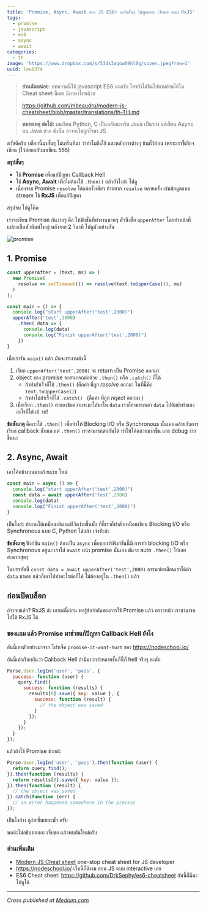 ```yaml
---
title: 'Promise, Async, Await ของ JS ES6+ ฉบับสั้นๆ ไม่พูดเยอะ เจ็บคอ แถม RxJS'
tags:
  - promise
  - javascript
  - es6
  - async
  - await
categories:
  - th
image: 'https://www.dropbox.com/s/53ds3aqow09hl0g/cover.jpeg?raw=1'
uuid: leu0374
---
```


> **อ่านฉันหน่อย**:  บทความนี้ใช้ javascript ES6 นะครับ ใครยังไม่ชินไปตามอ่านได้ใน Cheat sheet นี้เลย มีภาษาไทยด้วย
>
> https://github.com/mbeaudru/modern-js-cheatsheet/blob/master/translations/th-TH.md

> **หมายเหตุ ต่อไป:**  ผมเขียน Python, C เป็นหลักนะครับ Java เป็นรอง แต่เขียน Async บน Java ด้วย ดังนั้น อาจจะไม่ถูกใจขา JS

สวัสดีครับ บล็อกนี้มาสั้นๆ ไม่เกริ่นทีมา ว่าทำไมถึงใช้ และหลักการต่างๆ ข้ามไว้ก่อน เพราะเราขี้เกียจเขียน (ไว้ค่อยกลับมาเขียน 555)

**สรุปสั้นๆ** 

- ใช้ **Promise** เพื่อแก้ปัญหา Callback Hell 
- ใช้ **Async, Await** เพื่อไม่ต้องใช้ `.then()` แล้วยังไงล่ะ ไปดู
- เนื่องจาก Promise `resolve` ได้แค่ครั้งเดียว ถ้าอยาก `resolve` หลายครั้ง เช่นข้อมูลแบบ stream ใช้ **RxJS** เพื่อแก้ปัญหา

สรุปจบ ไปดูโค๊ด

เราจะเขียน Promise กันง่ายๆ คือ ให้ฟังชั่นที่ทำงานนานๆ ตัวนึงชื่อ `upperAfter` โดยทำหน้าที่แปลงเป็นตัวพิมพ์ใหญ่ หลังจาก 2 วินาที ไปดูตัวอย่างกัน

![promise](https://www.dropbox.com/s/7se4umjvmx1jbgx/promise.gif?raw=1)

## 1. Promise

```js
const upperAfter = (text, ms) => (
  new Promise(
    resolve => setTimeout(() => resolve(text.toUpperCase()), ms)
  )
);

const main = () => {
  console.log("start upperAfter('test',2000)")
  upperAfter('test',2000)
    .then( data => {
      console.log(data)
      console.log("Finish upperAfter('test',2000)")
    })
}
```

เมื่อเรารัน `main()` แล้ว มันจะทำงานดังนี้

1. เรียก `upperAfter('test',2000)` จะ return เป็น Promise ออกมา
2. object ของ promise จะสามารถต่อด้วย `.then()` หรือ `.catch()` ก็ได้
   - ถ้าทำสำเร็จก็ใช้ `.then()`  (คือค่า ที่ถูก *resolve* ออกมา ในที่นี้คือ `text.toUpperCase()`)
   - ถ้าทำไม่สำเร็จก็ใช้ `.catch() ` (คือค่า ที่ถูก *reject* ออกมา )
3. เมื่อเรียก `.then()` ค่าของข้อความจะมาใส่มาใน `data` เราก็สามารถเอา `data` ไปต้มยำทำแกงอะไรก็ได้ เย้ จบ!

**ข้อสังเกตุ** คือเราใช้ `.then()` เพื่อทำให้ Blocking i/O หรือ Synchronous นั้นเอง คล้ายกับการเรียก callback นั้นแล แต่ `.then()` เราสามารถต่อกันได้ ทำให้โค้ดสวยมากขึ้น และ debug ง่ายขึ้นนะ

## 2. Async, Await

เอาโค้ดข้างบนมาแก้ `main` ใหม่

```js
const main = async () => {
  console.log("start upperAfter('test',2000)")
  const data = await upperAfter('test',2000)
  console.log(data)
  console.log("Finish upperAfter('test',2000)")
}
```

เป็นไงล่ะ ทำงานได้เหมือนเดิม แต่ชีวิตง่ายขึ้นมั้ย ทีนี้เราก็ทำตัวเหมือนเขียน Blocking I/O หรือ Synchronous  แบบ C, Python ได้แล้ว เจ๋งป่ะล่ะ

**ข้อสังเกตุ** ฟังก์ชัน `main()` ต้องเป็น `async` เพื่อบอกว่าฟังก์ชันนี้มี การทำ blocking I/O หรือ Synchronous อยู่นะ  เราใส่ `await` หน้า promise นั้นเอง มันจะ auto `.then()` ให้เลย สะดวกสุดๆ 

 ในบรรทัดนี้ `const data = await upperAfter('test',2000)` อารมณ์เหมือนเราได้ค่า `data` มาเลย แล้วก็เอาไปทำอะไรต่อก็ได้ ไม่ต้องอยู่ใน `.then()` แล้ว

## ก่อนปิดบล็อก 

อ่าวจบแล้ว? RxJS ล่ะ เอาแค่นี้ก่อน พอรู้ข้อจำกัดของการใช้ Promise แล้ว คราวหน้า เราสามารถไปใช้ RxJS ได้ 

### ของแถม แล้ว **Promise** มาช่วยแก้ปัญหา Callback Hell  ยังไง

อันนี้เอาตัวอย่างมาจาก โปรเจ็ค `promise-it-wont-hurt` ของ https://nodeschool.io/

อันนี้เค้าเรียกกันว่า Callback Hell ถ้ามีมากกว่าหลายชั้นก็นี้ก็ hell จริงๆ ละคับ

```js
Parse.User.logIn('user', 'pass', {
  success: function (user) {
    query.find({
      success: function (results) {
        results[0].save({ key: value }, {
          success: function (result) {
            // the object was saved
          }
        });
      }
    });
  }
});
```

แล้วถ้าใช้ Promise ช่วยล่ะ

```js
Parse.User.logIn('user', 'pass').then(function (user) {
  return query.find();
}).then(function (results) {
  return results[0].save({ key: value });
}).then(function (result) {
  // the object was saved
}).catch(function (err) {
  // an error happened somewhere in the process
});
```

เป็นไงบ้าง ดูง่ายขึ้นเยอะมั้ย ครับ

พอล่ะไม่อธิบายเยอะ เจ็บขอ แล้วพบกันใหม่ครับ

### อ่านเพิ่มเติม

- [Modern JS Cheat sheet](https://github.com/mbeaudru/modern-js-cheatsheet)  one-stop cheat sheet for JS developer
- https://nodeschool.io/ เว็บนี้ก็ดีงาม สอน JS แบบ interactive เลย
- ES6 Cheat sheet: https://github.com/DrkSephy/es6-cheatsheet อันนี้ก็ดีนะ ไปดูได้


---

 *Cross published at [Medium.com](https://medium.com/@mildronize/promise-async-await-%E0%B8%82%E0%B8%AD%E0%B8%87-js-es6-%E0%B8%89%E0%B8%9A%E0%B8%B1%E0%B8%9A%E0%B8%9C%E0%B8%AD%E0%B8%A1%E0%B9%80%E0%B8%9E%E0%B8%A3%E0%B8%B5%E0%B8%A2%E0%B8%A7-%E0%B9%84%E0%B8%A1%E0%B9%88%E0%B8%9E%E0%B8%B9%E0%B8%94%E0%B9%80%E0%B8%A2%E0%B8%AD%E0%B8%B0-%E0%B9%80%E0%B8%88%E0%B9%87%E0%B8%9A%E0%B8%84%E0%B8%AD-%E0%B9%81%E0%B8%96%E0%B8%A1-rxjs-12b9e7b32392)*

